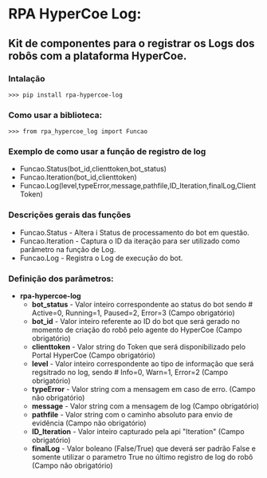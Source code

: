 <!-- coding: utf-8 -->
# RPA HyperCoe Log: 

## Kit de componentes para o registrar os Logs dos robôs com a plataforma HyperCoe.

### Intalação
    >>> pip install rpa-hypercoe-log

### Como usar a biblioteca:
    >>> from rpa_hypercoe_log import Funcao

###  Exemplo de como usar a função de registro de log
- Funcao.Status(bot_id,clienttoken,bot_status)
- Funcao.Iteration(bot_id,clienttoken) 
- Funcao.Log(level,typeError,message,pathfile,ID_Iteration,finalLog,ClientToken)

###  Descrições gerais das funções
- Funcao.Status - Altera i Status de processamento do bot em questão.
- Funcao.Iteration - Captura o ID da iteração para ser utilizado como parâmetro na função de Log.
- Funcao.Log - Registra o Log de execução do bot.


### Definição dos parâmetros:
- **rpa-hypercoe-log**
    - **bot_status** - Valor inteiro correspondente ao status do bot sendo # Active=0, Running=1, Paused=2, Error=3 (Campo obrigatório)
    - **bot_id** - Valor inteiro referente ao ID do bot que será gerado no momento de criação do robô pelo agente do HyperCoe (Campo obrigatório)
    - **clienttoken** - Valor string do Token que será disponibilizado pelo Portal HyperCoe (Campo obrigatório)
    - **level** - Valor inteiro correspondente ao tipo de informação que será regsitrado no log, sendo # Info=0, Warn=1, Error=2 (Campo obrigatório)
    - **typeError** - Valor string com a mensagem em caso de erro. (Campo não obrigatório)
    - **message** - Valor string com a mensagem de log (Campo obrigatório)
    - **pathfile** - Valor string com o caminho absoluto para envio de evidência (Campo não obrigatório)
    - **ID_Iteration** - Valor inteiro capturado pela api "Iteration" (Campo obrigatório)
    - **finalLog** - Valor boleano (False/True) que deverá ser padrão False e somente utilizar o parametro True no último registro de log do robô (Campo não obrigatório)